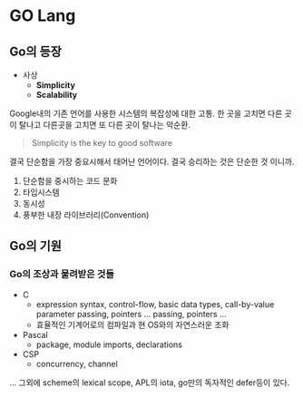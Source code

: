 # GO Lang

## Go의 등장

- 사상
  - **Simplicity**
  - **Scalability**

Google내의 기존 언어를 사용한 시스템의 복잡성에 대한 고통. 한 곳을 고치면 다른 곳이 탈나고 다른곳을 고치면 또 다른 곳이 탈나는 악순환.

> Simplicity is the key to good software

결국 단순함을 가장 중요시해서 태어난 언어이다. 결국 승리하는 것은 단순한 것 이니까.

1. 단순함을 중시하는 코드 문화
2. 타입시스템
3. 동시성
4. 풍부한 내장 라이브러리(Convention)

## Go의 기원

### Go의 조상과 물려받은 것들

- C
  - expression syntax, control-flow, basic data types, call-by-value parameter passing, pointers ...  passing, pointers ...
  - 효율적인 기계어로의 컴파일과 현 OS와의 자연스러운 조화
- Pascal
  - package, module imports, declarations
- CSP
  - concurrency, channel

... 그외에 scheme의 lexical scope, APL의 iota, go만의 독자적인 defer등이 있다.

